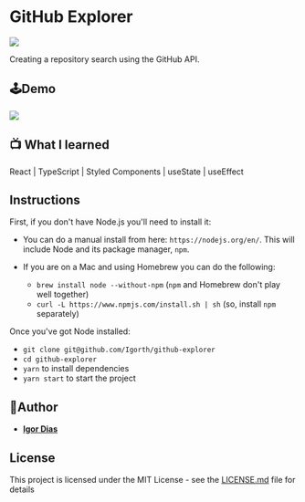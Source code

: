 # GitHub Explorer
![](https://img.shields.io/github/license/Igorth/github-explorer)

Creating a repository search using the GitHub API.

## 🕹Demo
![](../src/assets/githubexplorer.gif)

## 📺 What I learned
React | TypeScript | Styled Components | useState | useEffect

## Instructions

First, if you don't have Node.js you'll need to install it:
* You can do a manual install from here: `https://nodejs.org/en/`. This will include Node and its package manager, `npm`.

* If you are on a Mac and using Homebrew you can do the following:
  + `brew install node --without-npm` (`npm` and Homebrew don't play well together)
  + `curl -L https://www.npmjs.com/install.sh | sh` (so, install `npm` separately)


Once you've got Node installed:
* `git clone git@github.com/Igorth/github-explorer`
* `cd github-explorer`
* `yarn` to install dependencies
* `yarn start` to start the project


## 👤Author

* [**Igor Dias**](https://www.linkedin.com/in/igordiasth/)


## License

This project is licensed under the MIT License - see the [LICENSE.md](LICENSE.md) file for details
